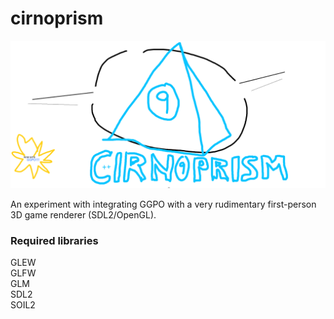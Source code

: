 # cirnoprism

![logo](game/res/cirnoprism_logo.png)

An experiment with integrating GGPO with a very rudimentary first-person 3D game renderer (SDL2/OpenGL).

### Required libraries
GLEW<br>
GLFW<br>
GLM<br>
SDL2<br>
SOIL2<br>

